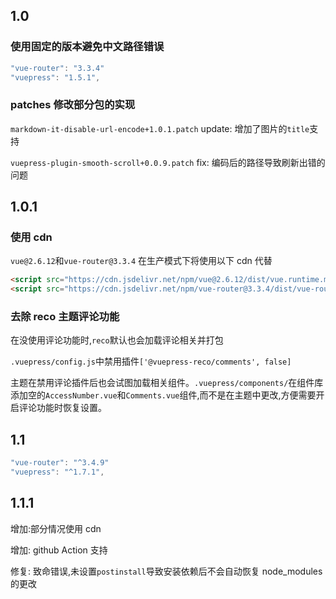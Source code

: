 ## 1.0

### 使用固定的版本避免中文路径错误

```javascript
"vue-router": "3.3.4"
"vuepress": "1.5.1",
```

### patches 修改部分包的实现

`markdown-it-disable-url-encode+1.0.1.patch` update: 增加了图片的`title`支持

`vuepress-plugin-smooth-scroll+0.0.9.patch` fix: 编码后的路径导致刷新出错的问题

## 1.0.1

### 使用 cdn

`vue@2.6.12`和`vue-router@3.3.4` 在生产模式下将使用以下 cdn 代替

```html
<script src="https://cdn.jsdelivr.net/npm/vue@2.6.12/dist/vue.runtime.min.js"></script>
<script src="https://cdn.jsdelivr.net/npm/vue-router@3.3.4/dist/vue-router.min.js"></script>
```

### 去除 reco 主题评论功能

在没使用评论功能时,`reco`默认也会加载评论相关并打包

`.vuepress/config.js`中禁用插件`['@vuepress-reco/comments', false]`

主题在禁用评论插件后也会试图加载相关组件。`.vuepress/components/`在组件库添加空的`AccessNumber.vue`和`Comments.vue`组件,而不是在主题中更改,方便需要开启评论功能时恢复设置。

## 1.1

```javascript
"vue-router": "^3.4.9"
"vuepress": "^1.7.1",
```

## 1.1.1

增加:部分情况使用 cdn

增加: github Action 支持

修复: 致命错误,未设置`postinstall`导致安装依赖后不会自动恢复 node_modules 的更改
